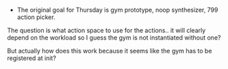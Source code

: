 

- The original goal for Thursday is gym prototype, noop synthesizer, 799 action picker.






The question is what action space to use for the actions.. it will clearly depend on the workload so I guess 
the gym is not instantiated without one?

But actually how does this work because it seems like the gym has to be registered at init?